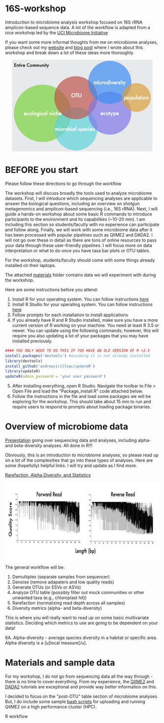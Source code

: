 # 16S-workshop
Introduction to microbiome analysis workshop focused on 16S rRNA amplicon-based sequence data. A lot of the workflow is adapted from a nice workshop led by the [UCI Microbiome Initiative](http://microbiome.uci.edu/)

If you want some more informal thoughts from me on microbiome analyses, please check out my [website](https://www.abchase.co) and [blog post](http://www.abchase.co/blog/intro-to-microbiome-analyses) where I wrote about this workshop and break down a lot of these ideas more thoroughly.

<p align="center">
  <img width="460" height="300" src="images/conceptual-schematic.png">
</p>

# BEFORE you start
Please follow these directions to go through the workflow

The workshop will discuss broadly the tools used to analyze microbiome datasets. First, I will introduce which sequencing analyses are applicable to answer the biological questions, including an overview on shotgun metagenomics and amplicon-based sequencing (i.e., 16S rRNA). Next, I will guide a hands-on workshop about some basic R commands to introduce participants to the environment and its capabilities (~10-20 min). I am including this section so students/faculty with no experience can participate and follow along. Finally, we will work with some microbiome data after it has been processed with popular pipelines such as QIIME2 and DADA2. I will not go over these in detail as there are tons of online resources to pass your data through these user-friendly pipelines. I will focus more on data interpretation or what to do once you have taxa bar plots or OTU tables.

For the workshop, students/faculty should come with some things already installed on their laptops. 

The attached [materials](https://github.com/alex-b-chase/16S-workshop/tree/master/materials) folder contains data we will experiment with during the workshop.

Here are some instructions before you attend:
1. Install R for your operating system. You can follow instructions [here](https://cran.cnr.berkeley.edu/)
2. Install R Studio for your operating system. You can follow instructions [here](https://rstudio.com/products/rstudio/download/#download)
3. Follow prompts for each installation to install applications
4. If you already have R and R Studio installed, make sure you have a more current version of R working on your machine. You need at least R 3.5 or newer. You can update using the following commands; however, this will require you also updating a lot of your packages that you may have installed previously.

```R
#### YOU ONLY NEED TO DO THIS IF YOU HAVE AN OLD VERSION OF R <3.5
install.packages('devtools') #assuming it is not already installed
library(devtools)
install_github('andreacirilloac/updateR')
library(updateR)
updateR(admin_password = 'your user password')  
```

5. After installing everything, open R Studio. Navigate the toolbar to File > Open File and load the "Package_install.R" code attached below. 
6. Follow the instructions in the file and load some packages we will be exploring for the workshop. This should take about 15 min to run and require users to respond to prompts about loading package binaries. 


# Overview of microbiome data
[Presentation](sio262-microbiome-analysis.pdf) going over sequencing data and analyses, including alpha- and beta-diversity analyses. All done in R!!!

Obviously, this is an introduction to microbiome analyses, so please read up on a lot of the complexities that go into these types of analyses. Here are some (hopefully) helpful links. I will try and update as I find more.

[Rarefaction, Alpha Diversity, and Statistics](https://www.frontiersin.org/articles/10.3389/fmicb.2019.02407/full)

<p align="center">
  <img width="706" height="252" src="images/fastq-demo.jpg">
</p>

The general workflow will be:
1. Demultiplex (separate samples from sequencer)
2. Denoise (remove adapaters and low quality reads)
3. Generate OTUs (or ESVs or ASVs)
4. Analyze OTU table (possibly filter out mock communities or other unwanted taxa (e.g., chloroplast hit))
5. Rarefaction (normalizing read depth across all samples)
6. Diversity metrics (alpha- and beta-diversity)

This is where you will really want to read up on some basic multivariate statistics. Deciding which metrics to use are going to be dependent on your data!

6A. Alpha-diversity - average species diversity in a habitat or specific area. Alpha diversity is a [u]local measure[/u].


# Materials and sample data
For my workshop, I do not go from sequencing data all the way through - there is no time to cover everything. From my experience, the [QIIME2](https://docs.qiime2.org/2019.7/tutorials/moving-pictures/) and [DADA2](https://benjjneb.github.io/dada2/tutorial.html) tutorials are exceptional and provide way better information on this.

I decided to focus on the "post-OTU" table section of microbiome analyses. But, I do include some sample [bash scripts](sample-qiime-processing/) for uploading and running QIIME2 on a high performance cluster (HPC).


R workflow
